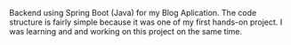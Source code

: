 Backend using Spring Boot (Java) for my Blog Aplication. The code structure is fairly simple because it was one of my first hands-on project. I was learning and and working on this project on the same time.
